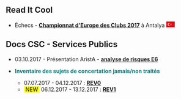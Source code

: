 ## Read It Cool

* &Eacute;checs - [**Championnat d'Europe des Clubs 2017**](/ECC_2017_Antalya/Evernote.md) à Antalya ![](TUR.png "Turquie")

## Docs CSC - Services Publics 

* 03.10.2017 - Présentation AristA - [**analyse de risques E6**](Presentation_ARIPSO.pdf)

* <font color="teal"><b>Inventaire des sujets de concertation jamais/non traités</b></font>

    * 07.07.2017 - 04.12.2017 : [**REV0**](/CSC-SP/Projet_concertation_REV0.md)    
    * <mark>&nbsp;NEW&nbsp;</mark> 06.12.2017 - 13.12.2017 : [**REV1**](/CSC-SP/Projet_concertation_REV1.md)

